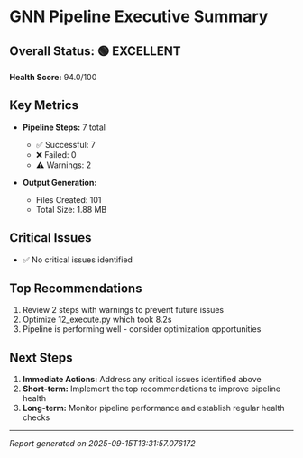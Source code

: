 # GNN Pipeline Executive Summary

## Overall Status: 🟢 EXCELLENT

**Health Score:** 94.0/100

## Key Metrics

- **Pipeline Steps:** 7 total
  - ✅ Successful: 7
  - ❌ Failed: 0
  - ⚠️ Warnings: 2

- **Output Generation:**
  - Files Created: 101
  - Total Size: 1.88 MB

## Critical Issues

- ✅ No critical issues identified

## Top Recommendations

1. Review 2 steps with warnings to prevent future issues
2. Optimize 12_execute.py which took 8.2s
3. Pipeline is performing well - consider optimization opportunities

## Next Steps

1. **Immediate Actions:** Address any critical issues identified above
2. **Short-term:** Implement the top recommendations to improve pipeline health
3. **Long-term:** Monitor pipeline performance and establish regular health checks

---
*Report generated on 2025-09-15T13:31:57.076172*
